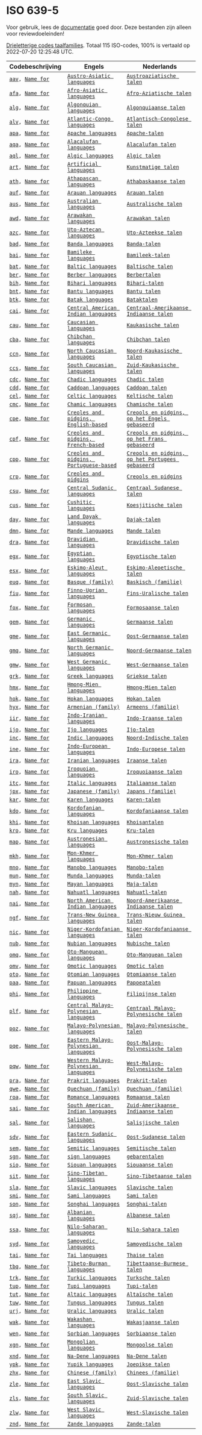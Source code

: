 # ISO 639-5

Voor gebruik, lees de [documentatie](https://github.com/opentaal/opentaal-isocodes) goed door. Deze bestanden zijn alleen voor reviewdoeleinden!

[Drieletterige codes taalfamilies](https://nl.wikipedia.org/w/index.php?search=ISO_639-5). Totaal 115 ISO-codes, 100% is vertaald op 2022-07-20 12:25:48 UTC.

Codebeschrijving | Engels | Nederlands
---|---|---
[`aav`](https://en.wikipedia.org/w/index.php?search=aav)`, `[`Name for`](https://en.wikipedia.org/w/index.php?search=for) | [`Austro-Asiatic languages`](https://en.wikipedia.org/w/index.php?search=Austro-Asiatic_languages) | [`Austroaziatische talen`](https://nl.wikipedia.org/w/index.php?search=Austroaziatische_talen)
[`afa`](https://en.wikipedia.org/w/index.php?search=afa)`, `[`Name for`](https://en.wikipedia.org/w/index.php?search=for) | [`Afro-Asiatic languages`](https://en.wikipedia.org/w/index.php?search=Afro-Asiatic_languages) | [`Afro-Aziatische talen`](https://nl.wikipedia.org/w/index.php?search=Afro-Aziatische_talen)
[`alg`](https://en.wikipedia.org/w/index.php?search=alg)`, `[`Name for`](https://en.wikipedia.org/w/index.php?search=for) | [`Algonquian languages`](https://en.wikipedia.org/w/index.php?search=Algonquian_languages) | [`Algonquiaanse talen`](https://nl.wikipedia.org/w/index.php?search=Algonquiaanse_talen)
[`alv`](https://en.wikipedia.org/w/index.php?search=alv)`, `[`Name for`](https://en.wikipedia.org/w/index.php?search=for) | [`Atlantic-Congo languages`](https://en.wikipedia.org/w/index.php?search=Atlantic-Congo_languages) | [`Atlantisch-Congolese talen`](https://nl.wikipedia.org/w/index.php?search=Atlantisch-Congolese_talen)
[`apa`](https://en.wikipedia.org/w/index.php?search=apa)`, `[`Name for`](https://en.wikipedia.org/w/index.php?search=for) | [`Apache languages`](https://en.wikipedia.org/w/index.php?search=Apache_languages) | [`Apache-talen`](https://nl.wikipedia.org/w/index.php?search=Apache-talen)
[`aqa`](https://en.wikipedia.org/w/index.php?search=aqa)`, `[`Name for`](https://en.wikipedia.org/w/index.php?search=for) | [`Alacalufan languages`](https://en.wikipedia.org/w/index.php?search=Alacalufan_languages) | [`Alacalufan talen`](https://nl.wikipedia.org/w/index.php?search=Alacalufan_talen)
[`aql`](https://en.wikipedia.org/w/index.php?search=aql)`, `[`Name for`](https://en.wikipedia.org/w/index.php?search=for) | [`Algic languages`](https://en.wikipedia.org/w/index.php?search=Algic_languages) | [`Algic talen`](https://nl.wikipedia.org/w/index.php?search=Algic_talen)
[`art`](https://en.wikipedia.org/w/index.php?search=art)`, `[`Name for`](https://en.wikipedia.org/w/index.php?search=for) | [`Artificial languages`](https://en.wikipedia.org/w/index.php?search=Artificial_languages) | [`Kunstmatige talen`](https://nl.wikipedia.org/w/index.php?search=Kunstmatige_talen)
[`ath`](https://en.wikipedia.org/w/index.php?search=ath)`, `[`Name for`](https://en.wikipedia.org/w/index.php?search=for) | [`Athapascan languages`](https://en.wikipedia.org/w/index.php?search=Athapascan_languages) | [`Athabaskaanse talen`](https://nl.wikipedia.org/w/index.php?search=Athabaskaanse_talen)
[`auf`](https://en.wikipedia.org/w/index.php?search=auf)`, `[`Name for`](https://en.wikipedia.org/w/index.php?search=for) | [`Arauan languages`](https://en.wikipedia.org/w/index.php?search=Arauan_languages) | [`Arauan talen`](https://nl.wikipedia.org/w/index.php?search=Arauan_talen)
[`aus`](https://en.wikipedia.org/w/index.php?search=aus)`, `[`Name for`](https://en.wikipedia.org/w/index.php?search=for) | [`Australian languages`](https://en.wikipedia.org/w/index.php?search=Australian_languages) | [`Australische talen`](https://nl.wikipedia.org/w/index.php?search=Australische_talen)
[`awd`](https://en.wikipedia.org/w/index.php?search=awd)`, `[`Name for`](https://en.wikipedia.org/w/index.php?search=for) | [`Arawakan languages`](https://en.wikipedia.org/w/index.php?search=Arawakan_languages) | [`Arawakan talen`](https://nl.wikipedia.org/w/index.php?search=Arawakan_talen)
[`azc`](https://en.wikipedia.org/w/index.php?search=azc)`, `[`Name for`](https://en.wikipedia.org/w/index.php?search=for) | [`Uto-Aztecan languages`](https://en.wikipedia.org/w/index.php?search=Uto-Aztecan_languages) | [`Uto-Azteekse talen`](https://nl.wikipedia.org/w/index.php?search=Uto-Azteekse_talen)
[`bad`](https://en.wikipedia.org/w/index.php?search=bad)`, `[`Name for`](https://en.wikipedia.org/w/index.php?search=for) | [`Banda languages`](https://en.wikipedia.org/w/index.php?search=Banda_languages) | [`Banda-talen`](https://nl.wikipedia.org/w/index.php?search=Banda-talen)
[`bai`](https://en.wikipedia.org/w/index.php?search=bai)`, `[`Name for`](https://en.wikipedia.org/w/index.php?search=for) | [`Bamileke languages`](https://en.wikipedia.org/w/index.php?search=Bamileke_languages) | [`Bamileek-talen`](https://nl.wikipedia.org/w/index.php?search=Bamileek-talen)
[`bat`](https://en.wikipedia.org/w/index.php?search=bat)`, `[`Name for`](https://en.wikipedia.org/w/index.php?search=for) | [`Baltic languages`](https://en.wikipedia.org/w/index.php?search=Baltic_languages) | [`Baltische talen`](https://nl.wikipedia.org/w/index.php?search=Baltische_talen)
[`ber`](https://en.wikipedia.org/w/index.php?search=ber)`, `[`Name for`](https://en.wikipedia.org/w/index.php?search=for) | [`Berber languages`](https://en.wikipedia.org/w/index.php?search=Berber_languages) | [`Berbertalen`](https://nl.wikipedia.org/w/index.php?search=Berbertalen)
[`bih`](https://en.wikipedia.org/w/index.php?search=bih)`, `[`Name for`](https://en.wikipedia.org/w/index.php?search=for) | [`Bihari languages`](https://en.wikipedia.org/w/index.php?search=Bihari_languages) | [`Bihari-talen`](https://nl.wikipedia.org/w/index.php?search=Bihari-talen)
[`bnt`](https://en.wikipedia.org/w/index.php?search=bnt)`, `[`Name for`](https://en.wikipedia.org/w/index.php?search=for) | [`Bantu languages`](https://en.wikipedia.org/w/index.php?search=Bantu_languages) | [`Bantu talen`](https://nl.wikipedia.org/w/index.php?search=Bantu_talen)
[`btk`](https://en.wikipedia.org/w/index.php?search=btk)`, `[`Name for`](https://en.wikipedia.org/w/index.php?search=for) | [`Batak languages`](https://en.wikipedia.org/w/index.php?search=Batak_languages) | [`Bataktalen`](https://nl.wikipedia.org/w/index.php?search=Bataktalen)
[`cai`](https://en.wikipedia.org/w/index.php?search=cai)`, `[`Name for`](https://en.wikipedia.org/w/index.php?search=for) | [`Central American Indian languages`](https://en.wikipedia.org/w/index.php?search=Central_American_Indian_languages) | [`Centraal-Amerikaanse Indiaanse talen`](https://nl.wikipedia.org/w/index.php?search=Centraal-Amerikaanse_Indiaanse_talen)
[`cau`](https://en.wikipedia.org/w/index.php?search=cau)`, `[`Name for`](https://en.wikipedia.org/w/index.php?search=for) | [`Caucasian languages`](https://en.wikipedia.org/w/index.php?search=Caucasian_languages) | [`Kaukasische talen`](https://nl.wikipedia.org/w/index.php?search=Kaukasische_talen)
[`cba`](https://en.wikipedia.org/w/index.php?search=cba)`, `[`Name for`](https://en.wikipedia.org/w/index.php?search=for) | [`Chibchan languages`](https://en.wikipedia.org/w/index.php?search=Chibchan_languages) | [`Chibchan talen`](https://nl.wikipedia.org/w/index.php?search=Chibchan_talen)
[`ccn`](https://en.wikipedia.org/w/index.php?search=ccn)`, `[`Name for`](https://en.wikipedia.org/w/index.php?search=for) | [`North Caucasian languages`](https://en.wikipedia.org/w/index.php?search=North_Caucasian_languages) | [`Noord-Kaukasische talen`](https://nl.wikipedia.org/w/index.php?search=Noord-Kaukasische_talen)
[`ccs`](https://en.wikipedia.org/w/index.php?search=ccs)`, `[`Name for`](https://en.wikipedia.org/w/index.php?search=for) | [`South Caucasian languages`](https://en.wikipedia.org/w/index.php?search=South_Caucasian_languages) | [`Zuid-Kaukasische talen`](https://nl.wikipedia.org/w/index.php?search=Zuid-Kaukasische_talen)
[`cdc`](https://en.wikipedia.org/w/index.php?search=cdc)`, `[`Name for`](https://en.wikipedia.org/w/index.php?search=for) | [`Chadic languages`](https://en.wikipedia.org/w/index.php?search=Chadic_languages) | [`Chadic talen`](https://nl.wikipedia.org/w/index.php?search=Chadic_talen)
[`cdd`](https://en.wikipedia.org/w/index.php?search=cdd)`, `[`Name for`](https://en.wikipedia.org/w/index.php?search=for) | [`Caddoan languages`](https://en.wikipedia.org/w/index.php?search=Caddoan_languages) | [`Caddoan talen`](https://nl.wikipedia.org/w/index.php?search=Caddoan_talen)
[`cel`](https://en.wikipedia.org/w/index.php?search=cel)`, `[`Name for`](https://en.wikipedia.org/w/index.php?search=for) | [`Celtic languages`](https://en.wikipedia.org/w/index.php?search=Celtic_languages) | [`Keltische talen`](https://nl.wikipedia.org/w/index.php?search=Keltische_talen)
[`cmc`](https://en.wikipedia.org/w/index.php?search=cmc)`, `[`Name for`](https://en.wikipedia.org/w/index.php?search=for) | [`Chamic languages`](https://en.wikipedia.org/w/index.php?search=Chamic_languages) | [`Chamische talen`](https://nl.wikipedia.org/w/index.php?search=Chamische_talen)
[`cpe`](https://en.wikipedia.org/w/index.php?search=cpe)`, `[`Name for`](https://en.wikipedia.org/w/index.php?search=for) | [`Creoles and pidgins, English‑based`](https://en.wikipedia.org/w/index.php?search=Creoles_and_pidgins,_English‑based) | [`Creools en pidgins, op het Engels gebaseerd`](https://nl.wikipedia.org/w/index.php?search=Creools_en_pidgins,_op_het_Engels_gebaseerd)
[`cpf`](https://en.wikipedia.org/w/index.php?search=cpf)`, `[`Name for`](https://en.wikipedia.org/w/index.php?search=for) | [`Creoles and pidgins, French‑based`](https://en.wikipedia.org/w/index.php?search=Creoles_and_pidgins,_French‑based) | [`Creools en pidgins, op het Frans gebaseerd`](https://nl.wikipedia.org/w/index.php?search=Creools_en_pidgins,_op_het_Frans_gebaseerd)
[`cpp`](https://en.wikipedia.org/w/index.php?search=cpp)`, `[`Name for`](https://en.wikipedia.org/w/index.php?search=for) | [`Creoles and pidgins, Portuguese-based`](https://en.wikipedia.org/w/index.php?search=Creoles_and_pidgins,_Portuguese-based) | [`Creools en pidgins, op het Portugees gebaseerd`](https://nl.wikipedia.org/w/index.php?search=Creools_en_pidgins,_op_het_Portugees_gebaseerd)
[`crp`](https://en.wikipedia.org/w/index.php?search=crp)`, `[`Name for`](https://en.wikipedia.org/w/index.php?search=for) | [`Creoles and pidgins`](https://en.wikipedia.org/w/index.php?search=Creoles_and_pidgins) | [`Creools en pidgins`](https://nl.wikipedia.org/w/index.php?search=Creools_en_pidgins)
[`csu`](https://en.wikipedia.org/w/index.php?search=csu)`, `[`Name for`](https://en.wikipedia.org/w/index.php?search=for) | [`Central Sudanic languages`](https://en.wikipedia.org/w/index.php?search=Central_Sudanic_languages) | [`Centraal Sudanese talen`](https://nl.wikipedia.org/w/index.php?search=Centraal_Sudanese_talen)
[`cus`](https://en.wikipedia.org/w/index.php?search=cus)`, `[`Name for`](https://en.wikipedia.org/w/index.php?search=for) | [`Cushitic languages`](https://en.wikipedia.org/w/index.php?search=Cushitic_languages) | [`Koesjitische talen`](https://nl.wikipedia.org/w/index.php?search=Koesjitische_talen)
[`day`](https://en.wikipedia.org/w/index.php?search=day)`, `[`Name for`](https://en.wikipedia.org/w/index.php?search=for) | [`Land Dayak languages`](https://en.wikipedia.org/w/index.php?search=Land_Dayak_languages) | [`Dajak-talen`](https://nl.wikipedia.org/w/index.php?search=Dajak-talen)
[`dmn`](https://en.wikipedia.org/w/index.php?search=dmn)`, `[`Name for`](https://en.wikipedia.org/w/index.php?search=for) | [`Mande languages`](https://en.wikipedia.org/w/index.php?search=Mande_languages) | [`Mande talen`](https://nl.wikipedia.org/w/index.php?search=Mande_talen)
[`dra`](https://en.wikipedia.org/w/index.php?search=dra)`, `[`Name for`](https://en.wikipedia.org/w/index.php?search=for) | [`Dravidian languages`](https://en.wikipedia.org/w/index.php?search=Dravidian_languages) | [`Dravidische talen`](https://nl.wikipedia.org/w/index.php?search=Dravidische_talen)
[`egx`](https://en.wikipedia.org/w/index.php?search=egx)`, `[`Name for`](https://en.wikipedia.org/w/index.php?search=for) | [`Egyptian languages`](https://en.wikipedia.org/w/index.php?search=Egyptian_languages) | [`Egyptische talen`](https://nl.wikipedia.org/w/index.php?search=Egyptische_talen)
[`esx`](https://en.wikipedia.org/w/index.php?search=esx)`, `[`Name for`](https://en.wikipedia.org/w/index.php?search=for) | [`Eskimo-Aleut languages`](https://en.wikipedia.org/w/index.php?search=Eskimo-Aleut_languages) | [`Eskimo-Aleoetische talen`](https://nl.wikipedia.org/w/index.php?search=Eskimo-Aleoetische_talen)
[`euq`](https://en.wikipedia.org/w/index.php?search=euq)`, `[`Name for`](https://en.wikipedia.org/w/index.php?search=for) | [`Basque (family)`](https://en.wikipedia.org/w/index.php?search=Basque_(family)) | [`Baskisch (familie)`](https://nl.wikipedia.org/w/index.php?search=Baskisch_(familie))
[`fiu`](https://en.wikipedia.org/w/index.php?search=fiu)`, `[`Name for`](https://en.wikipedia.org/w/index.php?search=for) | [`Finno-Ugrian languages`](https://en.wikipedia.org/w/index.php?search=Finno-Ugrian_languages) | [`Fins-Uralische talen`](https://nl.wikipedia.org/w/index.php?search=Fins-Uralische_talen)
[`fox`](https://en.wikipedia.org/w/index.php?search=fox)`, `[`Name for`](https://en.wikipedia.org/w/index.php?search=for) | [`Formosan languages`](https://en.wikipedia.org/w/index.php?search=Formosan_languages) | [`Formosaanse talen`](https://nl.wikipedia.org/w/index.php?search=Formosaanse_talen)
[`gem`](https://en.wikipedia.org/w/index.php?search=gem)`, `[`Name for`](https://en.wikipedia.org/w/index.php?search=for) | [`Germanic languages`](https://en.wikipedia.org/w/index.php?search=Germanic_languages) | [`Germaanse talen`](https://nl.wikipedia.org/w/index.php?search=Germaanse_talen)
[`gme`](https://en.wikipedia.org/w/index.php?search=gme)`, `[`Name for`](https://en.wikipedia.org/w/index.php?search=for) | [`East Germanic languages`](https://en.wikipedia.org/w/index.php?search=East_Germanic_languages) | [`Oost-Germaanse talen`](https://nl.wikipedia.org/w/index.php?search=Oost-Germaanse_talen)
[`gmq`](https://en.wikipedia.org/w/index.php?search=gmq)`, `[`Name for`](https://en.wikipedia.org/w/index.php?search=for) | [`North Germanic languages`](https://en.wikipedia.org/w/index.php?search=North_Germanic_languages) | [`Noord-Germaanse talen`](https://nl.wikipedia.org/w/index.php?search=Noord-Germaanse_talen)
[`gmw`](https://en.wikipedia.org/w/index.php?search=gmw)`, `[`Name for`](https://en.wikipedia.org/w/index.php?search=for) | [`West Germanic languages`](https://en.wikipedia.org/w/index.php?search=West_Germanic_languages) | [`West-Germaanse talen`](https://nl.wikipedia.org/w/index.php?search=West-Germaanse_talen)
[`grk`](https://en.wikipedia.org/w/index.php?search=grk)`, `[`Name for`](https://en.wikipedia.org/w/index.php?search=for) | [`Greek languages`](https://en.wikipedia.org/w/index.php?search=Greek_languages) | [`Griekse talen`](https://nl.wikipedia.org/w/index.php?search=Griekse_talen)
[`hmx`](https://en.wikipedia.org/w/index.php?search=hmx)`, `[`Name for`](https://en.wikipedia.org/w/index.php?search=for) | [`Hmong-Mien languages`](https://en.wikipedia.org/w/index.php?search=Hmong-Mien_languages) | [`Hmong-Mien talen`](https://nl.wikipedia.org/w/index.php?search=Hmong-Mien_talen)
[`hok`](https://en.wikipedia.org/w/index.php?search=hok)`, `[`Name for`](https://en.wikipedia.org/w/index.php?search=for) | [`Hokan languages`](https://en.wikipedia.org/w/index.php?search=Hokan_languages) | [`Hokan talen`](https://nl.wikipedia.org/w/index.php?search=Hokan_talen)
[`hyx`](https://en.wikipedia.org/w/index.php?search=hyx)`, `[`Name for`](https://en.wikipedia.org/w/index.php?search=for) | [`Armenian (family)`](https://en.wikipedia.org/w/index.php?search=Armenian_(family)) | [`Armeens (familie)`](https://nl.wikipedia.org/w/index.php?search=Armeens_(familie))
[`iir`](https://en.wikipedia.org/w/index.php?search=iir)`, `[`Name for`](https://en.wikipedia.org/w/index.php?search=for) | [`Indo-Iranian languages`](https://en.wikipedia.org/w/index.php?search=Indo-Iranian_languages) | [`Indo-Iraanse talen`](https://nl.wikipedia.org/w/index.php?search=Indo-Iraanse_talen)
[`ijo`](https://en.wikipedia.org/w/index.php?search=ijo)`, `[`Name for`](https://en.wikipedia.org/w/index.php?search=for) | [`Ijo languages`](https://en.wikipedia.org/w/index.php?search=Ijo_languages) | [`Ijo-talen`](https://nl.wikipedia.org/w/index.php?search=Ijo-talen)
[`inc`](https://en.wikipedia.org/w/index.php?search=inc)`, `[`Name for`](https://en.wikipedia.org/w/index.php?search=for) | [`Indic languages`](https://en.wikipedia.org/w/index.php?search=Indic_languages) | [`Noord-Indische talen`](https://nl.wikipedia.org/w/index.php?search=Noord-Indische_talen)
[`ine`](https://en.wikipedia.org/w/index.php?search=ine)`, `[`Name for`](https://en.wikipedia.org/w/index.php?search=for) | [`Indo-European languages`](https://en.wikipedia.org/w/index.php?search=Indo-European_languages) | [`Indo-Europese talen`](https://nl.wikipedia.org/w/index.php?search=Indo-Europese_talen)
[`ira`](https://en.wikipedia.org/w/index.php?search=ira)`, `[`Name for`](https://en.wikipedia.org/w/index.php?search=for) | [`Iranian languages`](https://en.wikipedia.org/w/index.php?search=Iranian_languages) | [`Iraanse talen`](https://nl.wikipedia.org/w/index.php?search=Iraanse_talen)
[`iro`](https://en.wikipedia.org/w/index.php?search=iro)`, `[`Name for`](https://en.wikipedia.org/w/index.php?search=for) | [`Iroquoian languages`](https://en.wikipedia.org/w/index.php?search=Iroquoian_languages) | [`Iroquoiaanse talen`](https://nl.wikipedia.org/w/index.php?search=Iroquoiaanse_talen)
[`itc`](https://en.wikipedia.org/w/index.php?search=itc)`, `[`Name for`](https://en.wikipedia.org/w/index.php?search=for) | [`Italic languages`](https://en.wikipedia.org/w/index.php?search=Italic_languages) | [`Italiaanse talen`](https://nl.wikipedia.org/w/index.php?search=Italiaanse_talen)
[`jpx`](https://en.wikipedia.org/w/index.php?search=jpx)`, `[`Name for`](https://en.wikipedia.org/w/index.php?search=for) | [`Japanese (family)`](https://en.wikipedia.org/w/index.php?search=Japanese_(family)) | [`Japans (familie)`](https://nl.wikipedia.org/w/index.php?search=Japans_(familie))
[`kar`](https://en.wikipedia.org/w/index.php?search=kar)`, `[`Name for`](https://en.wikipedia.org/w/index.php?search=for) | [`Karen languages`](https://en.wikipedia.org/w/index.php?search=Karen_languages) | [`Karen-talen`](https://nl.wikipedia.org/w/index.php?search=Karen-talen)
[`kdo`](https://en.wikipedia.org/w/index.php?search=kdo)`, `[`Name for`](https://en.wikipedia.org/w/index.php?search=for) | [`Kordofanian languages`](https://en.wikipedia.org/w/index.php?search=Kordofanian_languages) | [`Kordofaniaanse talen`](https://nl.wikipedia.org/w/index.php?search=Kordofaniaanse_talen)
[`khi`](https://en.wikipedia.org/w/index.php?search=khi)`, `[`Name for`](https://en.wikipedia.org/w/index.php?search=for) | [`Khoisan languages`](https://en.wikipedia.org/w/index.php?search=Khoisan_languages) | [`Khoisantalen`](https://nl.wikipedia.org/w/index.php?search=Khoisantalen)
[`kro`](https://en.wikipedia.org/w/index.php?search=kro)`, `[`Name for`](https://en.wikipedia.org/w/index.php?search=for) | [`Kru languages`](https://en.wikipedia.org/w/index.php?search=Kru_languages) | [`Kru-talen`](https://nl.wikipedia.org/w/index.php?search=Kru-talen)
[`map`](https://en.wikipedia.org/w/index.php?search=map)`, `[`Name for`](https://en.wikipedia.org/w/index.php?search=for) | [`Austronesian languages`](https://en.wikipedia.org/w/index.php?search=Austronesian_languages) | [`Austronesische talen`](https://nl.wikipedia.org/w/index.php?search=Austronesische_talen)
[`mkh`](https://en.wikipedia.org/w/index.php?search=mkh)`, `[`Name for`](https://en.wikipedia.org/w/index.php?search=for) | [`Mon-Khmer languages`](https://en.wikipedia.org/w/index.php?search=Mon-Khmer_languages) | [`Mon-Khmer talen`](https://nl.wikipedia.org/w/index.php?search=Mon-Khmer_talen)
[`mno`](https://en.wikipedia.org/w/index.php?search=mno)`, `[`Name for`](https://en.wikipedia.org/w/index.php?search=for) | [`Manobo languages`](https://en.wikipedia.org/w/index.php?search=Manobo_languages) | [`Manobo-talen`](https://nl.wikipedia.org/w/index.php?search=Manobo-talen)
[`mun`](https://en.wikipedia.org/w/index.php?search=mun)`, `[`Name for`](https://en.wikipedia.org/w/index.php?search=for) | [`Munda languages`](https://en.wikipedia.org/w/index.php?search=Munda_languages) | [`Munda-talen`](https://nl.wikipedia.org/w/index.php?search=Munda-talen)
[`myn`](https://en.wikipedia.org/w/index.php?search=myn)`, `[`Name for`](https://en.wikipedia.org/w/index.php?search=for) | [`Mayan languages`](https://en.wikipedia.org/w/index.php?search=Mayan_languages) | [`Maja-talen`](https://nl.wikipedia.org/w/index.php?search=Maja-talen)
[`nah`](https://en.wikipedia.org/w/index.php?search=nah)`, `[`Name for`](https://en.wikipedia.org/w/index.php?search=for) | [`Nahuatl languages`](https://en.wikipedia.org/w/index.php?search=Nahuatl_languages) | [`Nahuatl-talen`](https://nl.wikipedia.org/w/index.php?search=Nahuatl-talen)
[`nai`](https://en.wikipedia.org/w/index.php?search=nai)`, `[`Name for`](https://en.wikipedia.org/w/index.php?search=for) | [`North American Indian languages`](https://en.wikipedia.org/w/index.php?search=North_American_Indian_languages) | [`Noord-Amerikaanse Indiaanse talen`](https://nl.wikipedia.org/w/index.php?search=Noord-Amerikaanse_Indiaanse_talen)
[`ngf`](https://en.wikipedia.org/w/index.php?search=ngf)`, `[`Name for`](https://en.wikipedia.org/w/index.php?search=for) | [`Trans-New Guinea languages`](https://en.wikipedia.org/w/index.php?search=Trans-New_Guinea_languages) | [`Trans-Nieuw Guinea talen`](https://nl.wikipedia.org/w/index.php?search=Trans-Nieuw_Guinea_talen)
[`nic`](https://en.wikipedia.org/w/index.php?search=nic)`, `[`Name for`](https://en.wikipedia.org/w/index.php?search=for) | [`Niger-Kordofanian languages`](https://en.wikipedia.org/w/index.php?search=Niger-Kordofanian_languages) | [`Niger-Kordofaniaanse talen`](https://nl.wikipedia.org/w/index.php?search=Niger-Kordofaniaanse_talen)
[`nub`](https://en.wikipedia.org/w/index.php?search=nub)`, `[`Name for`](https://en.wikipedia.org/w/index.php?search=for) | [`Nubian languages`](https://en.wikipedia.org/w/index.php?search=Nubian_languages) | [`Nubische talen`](https://nl.wikipedia.org/w/index.php?search=Nubische_talen)
[`omq`](https://en.wikipedia.org/w/index.php?search=omq)`, `[`Name for`](https://en.wikipedia.org/w/index.php?search=for) | [`Oto-Manguean languages`](https://en.wikipedia.org/w/index.php?search=Oto-Manguean_languages) | [`Oto-Manguean talen`](https://nl.wikipedia.org/w/index.php?search=Oto-Manguean_talen)
[`omv`](https://en.wikipedia.org/w/index.php?search=omv)`, `[`Name for`](https://en.wikipedia.org/w/index.php?search=for) | [`Omotic languages`](https://en.wikipedia.org/w/index.php?search=Omotic_languages) | [`Omotic talen`](https://nl.wikipedia.org/w/index.php?search=Omotic_talen)
[`oto`](https://en.wikipedia.org/w/index.php?search=oto)`, `[`Name for`](https://en.wikipedia.org/w/index.php?search=for) | [`Otomian languages`](https://en.wikipedia.org/w/index.php?search=Otomian_languages) | [`Otomiaanse talen`](https://nl.wikipedia.org/w/index.php?search=Otomiaanse_talen)
[`paa`](https://en.wikipedia.org/w/index.php?search=paa)`, `[`Name for`](https://en.wikipedia.org/w/index.php?search=for) | [`Papuan languages`](https://en.wikipedia.org/w/index.php?search=Papuan_languages) | [`Papoeatalen`](https://nl.wikipedia.org/w/index.php?search=Papoeatalen)
[`phi`](https://en.wikipedia.org/w/index.php?search=phi)`, `[`Name for`](https://en.wikipedia.org/w/index.php?search=for) | [`Philippine languages`](https://en.wikipedia.org/w/index.php?search=Philippine_languages) | [`Filipijnse talen`](https://nl.wikipedia.org/w/index.php?search=Filipijnse_talen)
[`plf`](https://en.wikipedia.org/w/index.php?search=plf)`, `[`Name for`](https://en.wikipedia.org/w/index.php?search=for) | [`Central Malayo-Polynesian languages`](https://en.wikipedia.org/w/index.php?search=Central_Malayo-Polynesian_languages) | [`Centraal Malayo-Polynesische talen`](https://nl.wikipedia.org/w/index.php?search=Centraal_Malayo-Polynesische_talen)
[`poz`](https://en.wikipedia.org/w/index.php?search=poz)`, `[`Name for`](https://en.wikipedia.org/w/index.php?search=for) | [`Malayo-Polynesian languages`](https://en.wikipedia.org/w/index.php?search=Malayo-Polynesian_languages) | [`Malayo-Polynesische talen`](https://nl.wikipedia.org/w/index.php?search=Malayo-Polynesische_talen)
[`pqe`](https://en.wikipedia.org/w/index.php?search=pqe)`, `[`Name for`](https://en.wikipedia.org/w/index.php?search=for) | [`Eastern Malayo-Polynesian languages`](https://en.wikipedia.org/w/index.php?search=Eastern_Malayo-Polynesian_languages) | [`Oost-Malayo-Polynesische talen`](https://nl.wikipedia.org/w/index.php?search=Oost-Malayo-Polynesische_talen)
[`pqw`](https://en.wikipedia.org/w/index.php?search=pqw)`, `[`Name for`](https://en.wikipedia.org/w/index.php?search=for) | [`Western Malayo-Polynesian languages`](https://en.wikipedia.org/w/index.php?search=Western_Malayo-Polynesian_languages) | [`West-Malayo-Polynesische talen`](https://nl.wikipedia.org/w/index.php?search=West-Malayo-Polynesische_talen)
[`pra`](https://en.wikipedia.org/w/index.php?search=pra)`, `[`Name for`](https://en.wikipedia.org/w/index.php?search=for) | [`Prakrit languages`](https://en.wikipedia.org/w/index.php?search=Prakrit_languages) | [`Prakrit-talen`](https://nl.wikipedia.org/w/index.php?search=Prakrit-talen)
[`qwe`](https://en.wikipedia.org/w/index.php?search=qwe)`, `[`Name for`](https://en.wikipedia.org/w/index.php?search=for) | [`Quechuan (family)`](https://en.wikipedia.org/w/index.php?search=Quechuan_(family)) | [`Quechuan (familie)`](https://nl.wikipedia.org/w/index.php?search=Quechuan_(familie))
[`roa`](https://en.wikipedia.org/w/index.php?search=roa)`, `[`Name for`](https://en.wikipedia.org/w/index.php?search=for) | [`Romance languages`](https://en.wikipedia.org/w/index.php?search=Romance_languages) | [`Romaanse talen`](https://nl.wikipedia.org/w/index.php?search=Romaanse_talen)
[`sai`](https://en.wikipedia.org/w/index.php?search=sai)`, `[`Name for`](https://en.wikipedia.org/w/index.php?search=for) | [`South American Indian languages`](https://en.wikipedia.org/w/index.php?search=South_American_Indian_languages) | [`Zuid-Amerikaanse Indiaanse talen`](https://nl.wikipedia.org/w/index.php?search=Zuid-Amerikaanse_Indiaanse_talen)
[`sal`](https://en.wikipedia.org/w/index.php?search=sal)`, `[`Name for`](https://en.wikipedia.org/w/index.php?search=for) | [`Salishan languages`](https://en.wikipedia.org/w/index.php?search=Salishan_languages) | [`Salisjische talen`](https://nl.wikipedia.org/w/index.php?search=Salisjische_talen)
[`sdv`](https://en.wikipedia.org/w/index.php?search=sdv)`, `[`Name for`](https://en.wikipedia.org/w/index.php?search=for) | [`Eastern Sudanic languages`](https://en.wikipedia.org/w/index.php?search=Eastern_Sudanic_languages) | [`Oost-Sudanese talen`](https://nl.wikipedia.org/w/index.php?search=Oost-Sudanese_talen)
[`sem`](https://en.wikipedia.org/w/index.php?search=sem)`, `[`Name for`](https://en.wikipedia.org/w/index.php?search=for) | [`Semitic languages`](https://en.wikipedia.org/w/index.php?search=Semitic_languages) | [`Semitische talen`](https://nl.wikipedia.org/w/index.php?search=Semitische_talen)
[`sgn`](https://en.wikipedia.org/w/index.php?search=sgn)`, `[`Name for`](https://en.wikipedia.org/w/index.php?search=for) | [`sign languages`](https://en.wikipedia.org/w/index.php?search=sign_languages) | [`gebarentalen`](https://nl.wikipedia.org/w/index.php?search=gebarentalen)
[`sio`](https://en.wikipedia.org/w/index.php?search=sio)`, `[`Name for`](https://en.wikipedia.org/w/index.php?search=for) | [`Siouan languages`](https://en.wikipedia.org/w/index.php?search=Siouan_languages) | [`Siouaanse talen`](https://nl.wikipedia.org/w/index.php?search=Siouaanse_talen)
[`sit`](https://en.wikipedia.org/w/index.php?search=sit)`, `[`Name for`](https://en.wikipedia.org/w/index.php?search=for) | [`Sino-Tibetan languages`](https://en.wikipedia.org/w/index.php?search=Sino-Tibetan_languages) | [`Sino-Tibetaanse talen`](https://nl.wikipedia.org/w/index.php?search=Sino-Tibetaanse_talen)
[`sla`](https://en.wikipedia.org/w/index.php?search=sla)`, `[`Name for`](https://en.wikipedia.org/w/index.php?search=for) | [`Slavic languages`](https://en.wikipedia.org/w/index.php?search=Slavic_languages) | [`Slavische talen`](https://nl.wikipedia.org/w/index.php?search=Slavische_talen)
[`smi`](https://en.wikipedia.org/w/index.php?search=smi)`, `[`Name for`](https://en.wikipedia.org/w/index.php?search=for) | [`Sami languages`](https://en.wikipedia.org/w/index.php?search=Sami_languages) | [`Sami talen`](https://nl.wikipedia.org/w/index.php?search=Sami_talen)
[`son`](https://en.wikipedia.org/w/index.php?search=son)`, `[`Name for`](https://en.wikipedia.org/w/index.php?search=for) | [`Songhai languages`](https://en.wikipedia.org/w/index.php?search=Songhai_languages) | [`Songhai-talen`](https://nl.wikipedia.org/w/index.php?search=Songhai-talen)
[`sqj`](https://en.wikipedia.org/w/index.php?search=sqj)`, `[`Name for`](https://en.wikipedia.org/w/index.php?search=for) | [`Albanian languages`](https://en.wikipedia.org/w/index.php?search=Albanian_languages) | [`Albanese talen`](https://nl.wikipedia.org/w/index.php?search=Albanese_talen)
[`ssa`](https://en.wikipedia.org/w/index.php?search=ssa)`, `[`Name for`](https://en.wikipedia.org/w/index.php?search=for) | [`Nilo-Saharan languages`](https://en.wikipedia.org/w/index.php?search=Nilo-Saharan_languages) | [`Nilo-Sahara talen`](https://nl.wikipedia.org/w/index.php?search=Nilo-Sahara_talen)
[`syd`](https://en.wikipedia.org/w/index.php?search=syd)`, `[`Name for`](https://en.wikipedia.org/w/index.php?search=for) | [`Samoyedic languages`](https://en.wikipedia.org/w/index.php?search=Samoyedic_languages) | [`Samoyedische talen`](https://nl.wikipedia.org/w/index.php?search=Samoyedische_talen)
[`tai`](https://en.wikipedia.org/w/index.php?search=tai)`, `[`Name for`](https://en.wikipedia.org/w/index.php?search=for) | [`Tai languages`](https://en.wikipedia.org/w/index.php?search=Tai_languages) | [`Thaise talen`](https://nl.wikipedia.org/w/index.php?search=Thaise_talen)
[`tbq`](https://en.wikipedia.org/w/index.php?search=tbq)`, `[`Name for`](https://en.wikipedia.org/w/index.php?search=for) | [`Tibeto-Burman languages`](https://en.wikipedia.org/w/index.php?search=Tibeto-Burman_languages) | [`Tibettaanse-Burmese talen`](https://nl.wikipedia.org/w/index.php?search=Tibettaanse-Burmese_talen)
[`trk`](https://en.wikipedia.org/w/index.php?search=trk)`, `[`Name for`](https://en.wikipedia.org/w/index.php?search=for) | [`Turkic languages`](https://en.wikipedia.org/w/index.php?search=Turkic_languages) | [`Turksche talen`](https://nl.wikipedia.org/w/index.php?search=Turksche_talen)
[`tup`](https://en.wikipedia.org/w/index.php?search=tup)`, `[`Name for`](https://en.wikipedia.org/w/index.php?search=for) | [`Tupi languages`](https://en.wikipedia.org/w/index.php?search=Tupi_languages) | [`Tupi-talen`](https://nl.wikipedia.org/w/index.php?search=Tupi-talen)
[`tut`](https://en.wikipedia.org/w/index.php?search=tut)`, `[`Name for`](https://en.wikipedia.org/w/index.php?search=for) | [`Altaic languages`](https://en.wikipedia.org/w/index.php?search=Altaic_languages) | [`Altaïsche talen`](https://nl.wikipedia.org/w/index.php?search=Altaïsche_talen)
[`tuw`](https://en.wikipedia.org/w/index.php?search=tuw)`, `[`Name for`](https://en.wikipedia.org/w/index.php?search=for) | [`Tungus languages`](https://en.wikipedia.org/w/index.php?search=Tungus_languages) | [`Tungus talen`](https://nl.wikipedia.org/w/index.php?search=Tungus_talen)
[`urj`](https://en.wikipedia.org/w/index.php?search=urj)`, `[`Name for`](https://en.wikipedia.org/w/index.php?search=for) | [`Uralic languages`](https://en.wikipedia.org/w/index.php?search=Uralic_languages) | [`Uralic talen`](https://nl.wikipedia.org/w/index.php?search=Uralic_talen)
[`wak`](https://en.wikipedia.org/w/index.php?search=wak)`, `[`Name for`](https://en.wikipedia.org/w/index.php?search=for) | [`Wakashan languages`](https://en.wikipedia.org/w/index.php?search=Wakashan_languages) | [`Wakasjaanse talen`](https://nl.wikipedia.org/w/index.php?search=Wakasjaanse_talen)
[`wen`](https://en.wikipedia.org/w/index.php?search=wen)`, `[`Name for`](https://en.wikipedia.org/w/index.php?search=for) | [`Sorbian languages`](https://en.wikipedia.org/w/index.php?search=Sorbian_languages) | [`Sorbiaanse talen`](https://nl.wikipedia.org/w/index.php?search=Sorbiaanse_talen)
[`xgn`](https://en.wikipedia.org/w/index.php?search=xgn)`, `[`Name for`](https://en.wikipedia.org/w/index.php?search=for) | [`Mongolian languages`](https://en.wikipedia.org/w/index.php?search=Mongolian_languages) | [`Mongoolse talen`](https://nl.wikipedia.org/w/index.php?search=Mongoolse_talen)
[`xnd`](https://en.wikipedia.org/w/index.php?search=xnd)`, `[`Name for`](https://en.wikipedia.org/w/index.php?search=for) | [`Na-Dene languages`](https://en.wikipedia.org/w/index.php?search=Na-Dene_languages) | [`Na-Dene talen`](https://nl.wikipedia.org/w/index.php?search=Na-Dene_talen)
[`ypk`](https://en.wikipedia.org/w/index.php?search=ypk)`, `[`Name for`](https://en.wikipedia.org/w/index.php?search=for) | [`Yupik languages`](https://en.wikipedia.org/w/index.php?search=Yupik_languages) | [`Joepikse talen`](https://nl.wikipedia.org/w/index.php?search=Joepikse_talen)
[`zhx`](https://en.wikipedia.org/w/index.php?search=zhx)`, `[`Name for`](https://en.wikipedia.org/w/index.php?search=for) | [`Chinese (family)`](https://en.wikipedia.org/w/index.php?search=Chinese_(family)) | [`Chinees (familie)`](https://nl.wikipedia.org/w/index.php?search=Chinees_(familie))
[`zle`](https://en.wikipedia.org/w/index.php?search=zle)`, `[`Name for`](https://en.wikipedia.org/w/index.php?search=for) | [`East Slavic languages`](https://en.wikipedia.org/w/index.php?search=East_Slavic_languages) | [`Oost-Slavische talen`](https://nl.wikipedia.org/w/index.php?search=Oost-Slavische_talen)
[`zls`](https://en.wikipedia.org/w/index.php?search=zls)`, `[`Name for`](https://en.wikipedia.org/w/index.php?search=for) | [`South Slavic languages`](https://en.wikipedia.org/w/index.php?search=South_Slavic_languages) | [`Zuid-Slavische talen`](https://nl.wikipedia.org/w/index.php?search=Zuid-Slavische_talen)
[`zlw`](https://en.wikipedia.org/w/index.php?search=zlw)`, `[`Name for`](https://en.wikipedia.org/w/index.php?search=for) | [`West Slavic languages`](https://en.wikipedia.org/w/index.php?search=West_Slavic_languages) | [`West-Slavische talen`](https://nl.wikipedia.org/w/index.php?search=West-Slavische_talen)
[`znd`](https://en.wikipedia.org/w/index.php?search=znd)`, `[`Name for`](https://en.wikipedia.org/w/index.php?search=for) | [`Zande languages`](https://en.wikipedia.org/w/index.php?search=Zande_languages) | [`Zande-talen`](https://nl.wikipedia.org/w/index.php?search=Zande-talen)

